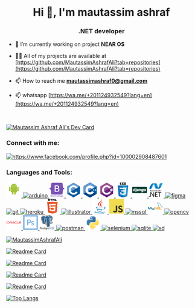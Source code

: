 <h1 align="center">Hi 👋, I'm mautassim ashraf</h1>
<h3 align="center">.NET developer</h3>


- 🔭 I’m currently working on project **NEAR OS**

- 👨‍💻 All of my projects are available at [https://github.com/MautassimAshrafAli?tab=repositories](https://github.com/MautassimAshrafAli?tab=repositories)

- 📫 How to reach me **mautassimashraf0@gmail.com**

- 📫 whatsapp [https://wa.me/+201124932549?lang=en](https://wa.me/+201124932549?lang=en)


<div itemscope itemtype='http://schema.org/Person' class='fiverr-seller-widget' style='display: inline-block;'>
     <a itemprop='url' href=https://www.fiverr.com/mautassimashraf rel="nofollow" target="_blank" style='display: inline-block;'>
        <div class='fiverr-seller-content' id='fiverr-seller-widget-content-379283c2-585d-4c9f-9d1d-4d991310e7ab' itemprop='contentURL' style='display: none;'></div>
        <div id='fiverr-widget-seller-data' style='display: none;'>
            <div itemprop='name' >mautassimashraf</div>
            <div itemscope itemtype='http://schema.org/Organization'><span itemprop='name'>Fiverr</span></div>
            <div itemprop='jobtitle'>Seller</div>
            <div itemprop='description'>Software Engineer with 4+ years of experience in software development on Microsoft .Net Platform. Sound knowledge of Microsoft Products and Tools. Extensively worked on  CRUD systems. I have experience in python ethical hacking. -----Technical Expertise----- Languages: VB, C#, XML, Python. Web Technologies: ASP dot NET, MVC, Blazor, Django,  XML, Html, AJAX, JSON, CSS. Databases: SQL Server,PostgreSQL,SQLite</div>
        </div>
    </a>
</div>

<script id='fiverr-seller-widget-script-379283c2-585d-4c9f-9d1d-4d991310e7ab' src='https://widgets.fiverr.com/api/v1/seller/mautassimashraf?widget_id=379283c2-585d-4c9f-9d1d-4d991310e7ab' data-config='{"category_name":"\nProgramming \u0026 Tech\n\n"}' async='true' defer='true'></script>


<a href="https://app.daily.dev/mautassim"><img src="https://github.com/MautassimAshrafAli/MautassimAshrafAli/blob/main/devcard.svg" width="400" alt="Mautassim Ashraf Ali's Dev Card"/></a>

<h3 align="left">Connect with me:</h3>
<p align="left">
<a href="https://www.facebook.com/profile.php?id=100002908487601" target="blank"><img align="center" src="https://raw.githubusercontent.com/rahuldkjain/github-profile-readme-generator/master/src/images/icons/Social/facebook.svg" alt="https://www.facebook.com/profile.php?id=100002908487601" height="30" width="40" /></a>
</p>

<h3 align="left">Languages and Tools:</h3>
<p align="left"> <a href="https://developer.android.com" target="_blank" rel="noreferrer"> <img src="https://raw.githubusercontent.com/devicons/devicon/master/icons/android/android-original-wordmark.svg" alt="android" width="40" height="40"/> </a> <a href="https://www.arduino.cc/" target="_blank" rel="noreferrer"> <img src="https://cdn.worldvectorlogo.com/logos/arduino-1.svg" alt="arduino" width="40" height="40"/> </a> <a href="https://getbootstrap.com" target="_blank" rel="noreferrer"> <img src="https://raw.githubusercontent.com/devicons/devicon/master/icons/bootstrap/bootstrap-plain-wordmark.svg" alt="bootstrap" width="40" height="40"/> </a> <a href="https://www.cprogramming.com/" target="_blank" rel="noreferrer"> <img src="https://raw.githubusercontent.com/devicons/devicon/master/icons/c/c-original.svg" alt="c" width="40" height="40"/> </a> <a href="https://www.w3schools.com/cpp/" target="_blank" rel="noreferrer"> <img src="https://raw.githubusercontent.com/devicons/devicon/master/icons/cplusplus/cplusplus-original.svg" alt="cplusplus" width="40" height="40"/> </a> <a href="https://www.w3schools.com/cs/" target="_blank" rel="noreferrer"> <img src="https://raw.githubusercontent.com/devicons/devicon/master/icons/csharp/csharp-original.svg" alt="csharp" width="40" height="40"/> </a> <a href="https://www.w3schools.com/css/" target="_blank" rel="noreferrer"> <img src="https://raw.githubusercontent.com/devicons/devicon/master/icons/css3/css3-original-wordmark.svg" alt="css3" width="40" height="40"/> </a> <a href="https://www.djangoproject.com/" target="_blank" rel="noreferrer"> <img src="https://raw.githubusercontent.com/devicons/devicon/master/icons/django/django-original.svg" alt="django" width="40" height="40"/> </a> <a href="https://dotnet.microsoft.com/" target="_blank" rel="noreferrer"> <img src="https://raw.githubusercontent.com/devicons/devicon/master/icons/dot-net/dot-net-original-wordmark.svg" alt="dotnet" width="40" height="40"/> </a> <a href="https://www.figma.com/" target="_blank" rel="noreferrer"> <img src="https://www.vectorlogo.zone/logos/figma/figma-icon.svg" alt="figma" width="40" height="40"/> </a> <a href="https://git-scm.com/" target="_blank" rel="noreferrer"> <img src="https://www.vectorlogo.zone/logos/git-scm/git-scm-icon.svg" alt="git" width="40" height="40"/> </a> <a href="https://heroku.com" target="_blank" rel="noreferrer"> <img src="https://www.vectorlogo.zone/logos/heroku/heroku-icon.svg" alt="heroku" width="40" height="40"/> </a> <a href="https://www.w3.org/html/" target="_blank" rel="noreferrer"> <img src="https://raw.githubusercontent.com/devicons/devicon/master/icons/html5/html5-original-wordmark.svg" alt="html5" width="40" height="40"/> </a> <a href="https://www.adobe.com/in/products/illustrator.html" target="_blank" rel="noreferrer"> <img src="https://www.vectorlogo.zone/logos/adobe_illustrator/adobe_illustrator-icon.svg" alt="illustrator" width="40" height="40"/> </a> <a href="https://www.java.com" target="_blank" rel="noreferrer"> <img src="https://raw.githubusercontent.com/devicons/devicon/master/icons/java/java-original.svg" alt="java" width="40" height="40"/> </a> <a href="https://developer.mozilla.org/en-US/docs/Web/JavaScript" target="_blank" rel="noreferrer"> <img src="https://raw.githubusercontent.com/devicons/devicon/master/icons/javascript/javascript-original.svg" alt="javascript" width="40" height="40"/> </a> <a href="https://www.microsoft.com/en-us/sql-server" target="_blank" rel="noreferrer"> <img src="https://www.svgrepo.com/show/303229/microsoft-sql-server-logo.svg" alt="mssql" width="40" height="40"/> </a> <a href="https://www.mysql.com/" target="_blank" rel="noreferrer"> <img src="https://raw.githubusercontent.com/devicons/devicon/master/icons/mysql/mysql-original-wordmark.svg" alt="mysql" width="40" height="40"/> </a> <a href="https://opencv.org/" target="_blank" rel="noreferrer"> <img src="https://www.vectorlogo.zone/logos/opencv/opencv-icon.svg" alt="opencv" width="40" height="40"/> </a> <a href="https://www.oracle.com/" target="_blank" rel="noreferrer"> <img src="https://raw.githubusercontent.com/devicons/devicon/master/icons/oracle/oracle-original.svg" alt="oracle" width="40" height="40"/> </a> <a href="https://www.photoshop.com/en" target="_blank" rel="noreferrer"> <img src="https://raw.githubusercontent.com/devicons/devicon/master/icons/photoshop/photoshop-line.svg" alt="photoshop" width="40" height="40"/> </a> <a href="https://www.postgresql.org" target="_blank" rel="noreferrer"> <img src="https://raw.githubusercontent.com/devicons/devicon/master/icons/postgresql/postgresql-original-wordmark.svg" alt="postgresql" width="40" height="40"/> </a> <a href="https://postman.com" target="_blank" rel="noreferrer"> <img src="https://www.vectorlogo.zone/logos/getpostman/getpostman-icon.svg" alt="postman" width="40" height="40"/> </a> <a href="https://www.python.org" target="_blank" rel="noreferrer"> <img src="https://raw.githubusercontent.com/devicons/devicon/master/icons/python/python-original.svg" alt="python" width="40" height="40"/> </a> <a href="https://www.selenium.dev" target="_blank" rel="noreferrer"> <img src="https://raw.githubusercontent.com/detain/svg-logos/780f25886640cef088af994181646db2f6b1a3f8/svg/selenium-logo.svg" alt="selenium" width="40" height="40"/> </a> <a href="https://www.sqlite.org/" target="_blank" rel="noreferrer"> <img src="https://www.vectorlogo.zone/logos/sqlite/sqlite-icon.svg" alt="sqlite" width="40" height="40"/> </a> <a href="https://www.adobe.com/products/xd.html" target="_blank" rel="noreferrer"> <img src="https://cdn.worldvectorlogo.com/logos/adobe-xd.svg" alt="xd" width="40" height="40"/> </a> </p>



[![MautassimAshrafAli](https://github-readme-stats.vercel.app/api?username=MautassimAshrafAli&theme=dark&show_icons=true)](https://github.com/MautassimAshrafAli?tab=repositories)



[![Readme Card](https://github-readme-stats.vercel.app/api/pin/?username=MautassimAshrafAli&theme=dark&repo=note_code)](https://github.com/MautassimAshrafAli/note_code)

[![Readme Card](https://github-readme-stats.vercel.app/api/pin/?username=MautassimAshrafAli&theme=dark&repo=Smart_Camera)](https://github.com/MautassimAshrafAli/Smart_Camera)

[![Readme Card](https://github-readme-stats.vercel.app/api/pin/?username=MautassimAshrafAli&theme=dark&repo=Browser)](https://github.com/MautassimAshrafAli/Browser)

[![Readme Card](https://github-readme-stats.vercel.app/api/pin/?username=MautassimAshrafAli&theme=dark&repo=control_your_pc-_by_your_phone-)](https://github.com/MautassimAshrafAli/control_your_pc-_by_your_phone-)


[![Top Langs](https://github-readme-stats.vercel.app/api/top-langs/?username=MautassimAshrafAli&theme=dark&langs_count=8)](https://github.com/MautassimAshrafAli?tab=repositories)

